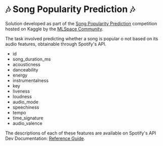 # 🎶 Song Popularity Prediction 🎶

Solution developed as part of the [Song Popularity Prediction](https://www.kaggle.com/c/song-popularity-prediction/overview) competition hosted on Kaggle by the [MLSpace Community](https://discord.com/invite/bQnAVAumTY).

The task involved predicting whether a song is popular o not based on its audio features, obtainable through Spotify's API.

- id
- song_duration_ms
- acousticness 
- danceability
- energy
- instrumentalness
- key
- liveness
- loudness
- audio_mode
- speechiness
- tempo
- time_signature
- audio_valence

The descriptions of each of these features are available on Spotify's API Dev Documentation: [Reference Guide](https://developer.spotify.com/documentation/web-api/reference/#/operations/get-several-audio-features).
